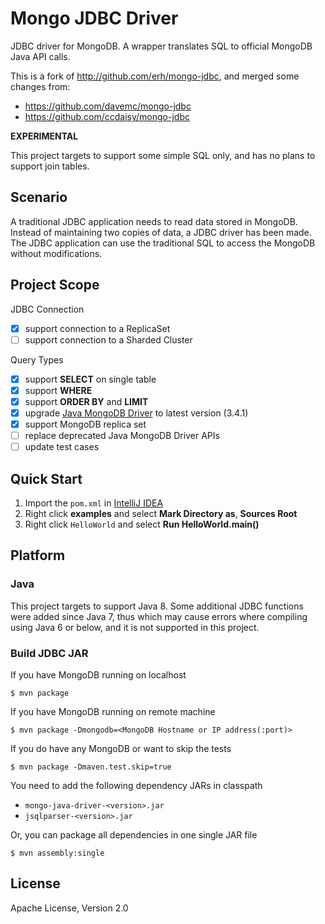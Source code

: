 Mongo JDBC Driver
===========

JDBC driver for MongoDB. A wrapper translates SQL to official MongoDB Java API calls.

This is a fork of http://github.com/erh/mongo-jdbc, and merged some changes from:
- https://github.com/davemc/mongo-jdbc
- https://github.com/ccdaisy/mongo-jdbc

__EXPERIMENTAL__

This project targets to support some simple SQL only, and has no plans to support join tables.

## Scenario

A traditional JDBC application needs to read data stored in MongoDB. Instead of maintaining two copies of data,
a JDBC driver has been made. The JDBC application can use the traditional SQL to access the MongoDB without modifications.

## Project Scope

JDBC Connection
- [x] support connection to a ReplicaSet
- [ ] support connection to a Sharded Cluster

Query Types
- [x] support __SELECT__ on single table
- [x] support __WHERE__
- [x] support __ORDER BY__ and __LIMIT__
- [x] upgrade [Java MongoDB Driver](https://docs.mongodb.com/ecosystem/drivers/java/) to latest version (3.4.1)
- [x] support MongoDB replica set
- [ ] replace deprecated Java MongoDB Driver APIs
- [ ] update test cases

## Quick Start

1. Import the `pom.xml` in [IntelliJ IDEA](https://www.jetbrains.com/idea/)
2. Right click __examples__ and select __Mark Directory as__, __Sources Root__
4. Right click `HelloWorld` and select __Run HelloWorld.main()__

## Platform

### Java

This project targets to support Java 8. Some additional JDBC functions were added since Java 7,
thus which may cause errors where compiling using Java 6 or below, and it is not supported in this project.

### Build JDBC JAR

If you have MongoDB running on localhost

```
$ mvn package
```

If you have MongoDB running on remote machine

```
$ mvn package -Dmongodb=<MongoDB Hostname or IP address(:port)>
```

If you do have any MongoDB or want to skip the tests

```
$ mvn package -Dmaven.test.skip=true
```

You need to add the following dependency JARs in classpath
- `mongo-java-driver-<version>.jar`
- `jsqlparser-<version>.jar`

Or, you can package all dependencies in one single JAR file

```
$ mvn assembly:single
```

## License
Apache License, Version 2.0